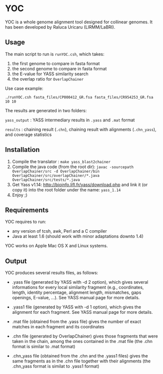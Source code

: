 YOC
===

YOC is a whole genome alignment tool designed for collinear genomes.
It has been developed by Raluca Uricaru (LIRMM/LaBRI).

Usage
-----

The main script to run is `runYOC.csh`, which takes:

1. the first genome to compare in fasta format
2. the second genome to compare in fasta format
3. the E-value for YASS similarity search
4. the overlap ratio for `OverlapChainer`

Use case example:

```
./runYOC.csh fasta_files/CP000412_GR.fsa fasta_files/CR954253_GR.fsa 10 10
```

The results are generated in two folders:

`yass_output`
: YASS intermediary results in `.yass` and `.mat` format

`results`
: chaining result (`.chn`), chaining result with alignments (`.chn_yass`), and coverage statistics


Installation
------------

1. Compile the translator : `make yass_blast2chainer`
2. Compile the java code (from the root dir): `javac -sourcepath OverlapChainer/src -d OverlapChainer/bin OverlapChainer/src/overlapChainer/*.java OverlapChainer/src/tests/*.java`
3. Get Yass v1.14: <http://bioinfo.lifl.fr/yass/download.php> and link it (or copy it) into the root folder under the name: `yass_1.14` 
5. Enjoy ;)


Requirements
------------

YOC requires to run:
- any version of tcsh, awk, Perl and a C compiler
- Java at least 1.6 (should work with minor adaptations downto 1.4)

YOC works on Apple Mac OS X and Linux systems.


Output
------

YOC produces several results files, as follows:

- .yass file (generated by YASS with -d 2 option), which gives several informations for every local similarity fragment (e.g., coordinates, length, identity percentage, alignment length, mismatches, gaps openings, E-value, ...). See YASS manual page for more details.

- .yass1 file (generated by YASS with -d 1 option), which gives the alignment for each fragment. See YASS manual page for more details.

- .mat file (obtained from the .yass file) gives the number of exact matches in each fragment and its coordinates

- .chn file (generated by OverlapChainer) gives those fragments that were taken in the chain, among the ones contained in the .mat file (the .chn format is similar to .mat format)

- .chn_yass file (obtained from the .chn and the .yass1 files) gives the same fragments as in the .chn file together with their alignments (the .chn_yass format is similat to .yass1 format)